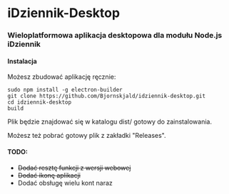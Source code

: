 # iDziennik-Desktop

### Wieloplatformowa aplikacja desktopowa dla modułu Node.js iDziennik

#### Instalacja

Możesz zbudować aplikację ręcznie:
```
sudo npm install -g electron-builder
git clone https://github.com/Bjornskjald/idziennik-desktop.git
cd idziennik-desktop
build
``` 
Plik będzie znajdować się w katalogu dist/ gotowy do zainstalowania.

Możesz też pobrać gotowy plik z zakładki "Releases".

#### TODO:

- ~~Dodać resztę funkcji z wersji webowej~~
- ~~Dodać ikonę aplikacji~~
- Dodać obsługę wielu kont naraz
